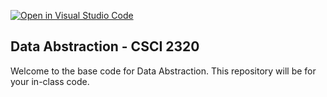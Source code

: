 [![Open in Visual Studio Code](https://classroom.github.com/assets/open-in-vscode-718a45dd9cf7e7f842a935f5ebbe5719a5e09af4491e668f4dbf3b35d5cca122.svg)](https://classroom.github.com/online_ide?assignment_repo_id=11615649&assignment_repo_type=AssignmentRepo)
## Data Abstraction - CSCI 2320

Welcome to the base code for Data Abstraction. This repository will be for your in-class code.